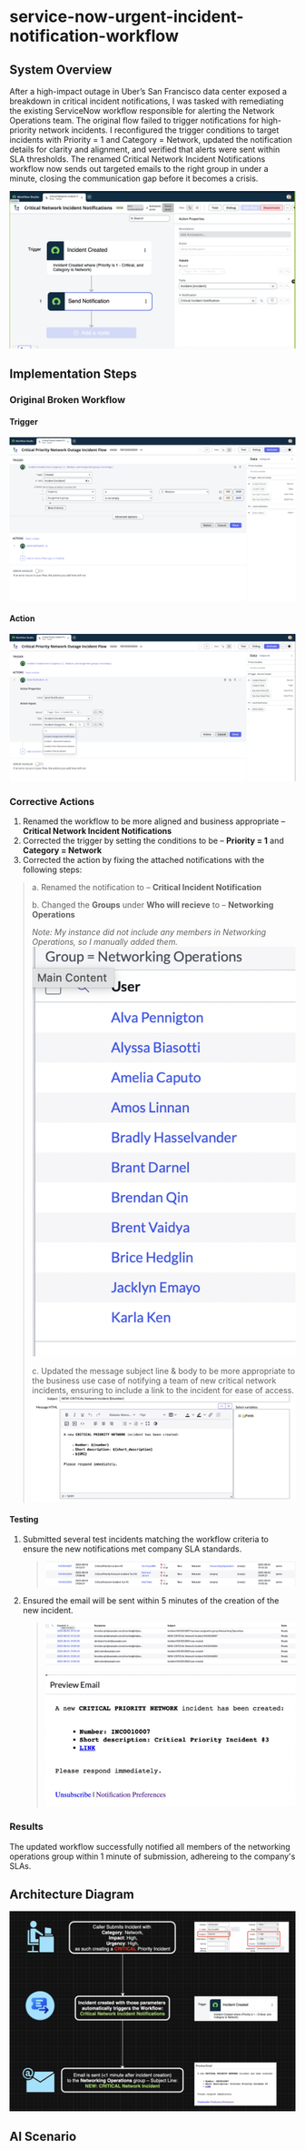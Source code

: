 # service-now-urgent-incident-notification-workflow
## System Overview
After a high-impact outage in Uber’s San Francisco data center exposed a breakdown in critical incident notifications, I was tasked with remediating the existing ServiceNow workflow responsible for alerting the Network Operations team. The original flow failed to trigger notifications for high-priority network incidents. I reconfigured the trigger conditions to target incidents with Priority = 1 and Category = Network, updated the notification details for clarity and alignment, and verified that alerts were sent within SLA thresholds. The renamed Critical Network Incident Notifications workflow now sends out targeted emails to the right group in under a minute, closing the communication gap before it becomes a crisis.

![Workflow Diagram](https://github.com/BerlynseaTyler/service-now-urgent-incident-notification-workflow/blob/main/Images/Overview%20of%20Critical%20Network%20Incident%20Flow.png?raw=true)

## Implementation Steps

### Original Broken Workflow
#### Trigger
![Original Trigger](https://github.com/BerlynseaTyler/service-now-urgent-incident-notification-workflow/blob/main/Images/og_kura_wl1_flow_-_trigger.png?raw=true)
#### Action 
![Orignal Action](https://github.com/BerlynseaTyler/service-now-urgent-incident-notification-workflow/blob/main/Images/og_kura_wl1_flow_-_action.png?raw=true)

### Corrective Actions
1. Renamed the workflow to be more aligned and business appropriate – **Critical Network Incident Notifications**
2. Corrected the trigger by setting the conditions to be – **Priority = 1** and **Category = Network**
3. Corrected the action by fixing the attached notifications with the following steps:

> a. Renamed the notification to – **Critical Incident Notification**
> 
> b. Changed the **Groups** under **Who will recieve** to – **Networking Operations**
> 
> *Note: My instance did not include any members in Networking Operations, so I manually added them.*
> ![Networking Group Members](https://github.com/BerlynseaTyler/service-now-urgent-incident-notification-workflow/blob/main/Images/Networking%20Group%20Members.png?raw=true)
>
> c. Updated the message subject line & body to be more appropriate to the business use case of notifying a team of new critical network incidents, ensuring to include a link to the incident for ease of access.
>  ![Message Body](https://github.com/BerlynseaTyler/service-now-urgent-incident-notification-workflow/blob/main/Images/Notification%20Message%20Body.png?raw=true)

#### Testing 
1. Submitted several test incidents matching the workflow criteria to ensure the new notifications met company SLA standards.
   > ![Test Incidents](https://github.com/BerlynseaTyler/service-now-urgent-incident-notification-workflow/blob/main/Images/Test%20Incidents.png?raw=true)
2. Ensured the email will be sent within 5 minutes of the creation of the new incident.
   > ![Email Confirmations](https://github.com/BerlynseaTyler/service-now-urgent-incident-notification-workflow/blob/main/Images/Email%20Confirmations.png?raw=true)
   > 
   > ![Email Preview](https://github.com/BerlynseaTyler/service-now-urgent-incident-notification-workflow/blob/main/Images/Email%20Preview.png?raw=true) 

### Results 
The updated workflow successfully notified all members of the networking operations group within 1 minute of submission, adhereing to the company's SLAs.

## Architecture Diagram

![Diagram](https://github.com/BerlynseaTyler/service-now-urgent-incident-notification-workflow/blob/main/Diagram.png?raw=true)


## AI Scenario

